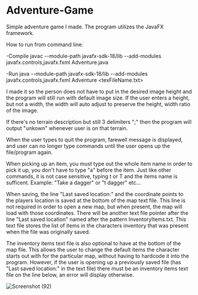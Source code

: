 # Adventure-Game
Simple adventure game I made. The program utilizes the JavaFX framework.

How to run from command line:

-Compile
javac --module-path javafx-sdk-18/lib --add-modules javafx.controls,javafx.fxml Adventure.java

-Run
java --module-path javafx-sdk-18/lib --add-modules javafx.controls,javafx.fxml Adventure <texFileName.txt>


I made it so the person does not have to put in
the desired image height and the program will still run
with default image size. If the user enters a height, but
not a width, the width will auto adjust to preserve the height,
width ratio of the image.

If there's no terrain description but still 3 delimiters ";"
then the program will output "unkown" whenever user is on that terrain.

When the user types to quit the program, farewell message is displayed,
and user can no longer type commands until the user opens up the file/program
again.

When picking up an item, you must type out the whole item name in order to 
pick it up, you don't have to type "a" before the item.
Just like other commands, it is not case sensitive, typing t or T 
and the items name is sufficent.
Example: "Take a dagger" or "t dagger" etc...

When saving, the line "Last saved location:" and the coordinate points
to the players location is saved at the bottom of the map text file. 
This line is not required in order to open a new map, but when 
present, the map will load with those coordinates.
There will be another text file pointer after the line 
"Last saved location" named after the pattern <mapFileName>InventoryItems.txt.
This text file stores the list of items in the characters inventory that was
present when the file was originally saved.

The inventory items text file is also optional to have at the bottom of the map file.
This allows the user to change the default items the character starts out 
with for the particular map, without having to hardcode 
it into the program. However, if the user is opening up a previously saved file
(has "Last saved location:" in the text file) there must be an inventory items
text file on the line below, an error will display otherwise.

![Screenshot (92)](https://user-images.githubusercontent.com/80862425/167490412-c416c67c-b3b3-4dd6-9fb8-562ccc8c4074.png)

